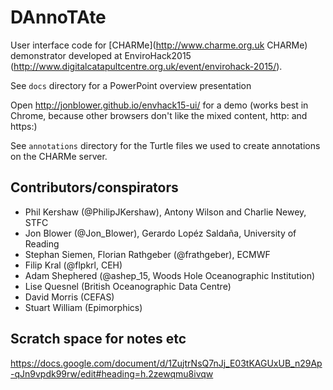 # DAnnoTAte
User interface code for [CHARMe](http://www.charme.org.uk CHARMe) demonstrator developed at EnviroHack2015 (http://www.digitalcatapultcentre.org.uk/event/envirohack-2015/).

See `docs` directory for a PowerPoint overview presentation

Open http://jonblower.github.io/envhack15-ui/ for a demo (works best in Chrome, because other browsers don't like the mixed content, http: and https:)

See `annotations` directory for the Turtle files we used to create annotations on the CHARMe server.

## Contributors/conspirators
 * Phil Kershaw (@PhilipJKershaw), Antony Wilson and Charlie Newey, STFC
 * Jon Blower (@Jon_Blower), Gerardo Lopéz Saldaña, University of Reading
 * Stephan Siemen, Florian Rathgeber (@frathgeber), ECMWF
 * Filip Kral (@flpkrl, CEH)
 * Adam Shephered (@ashep_15, Woods Hole Oceanographic Institution)
 * Lise Quesnel (British Oceanographic Data Centre)
 * David Morris (CEFAS)
 * Stuart William (Epimorphics)

## Scratch space for notes etc
https://docs.google.com/document/d/1ZujtrNsQ7nJj_E03tKAGUxUB_n29Ap-qJn9vpdk99rw/edit#heading=h.2zewqmu8ivqw
